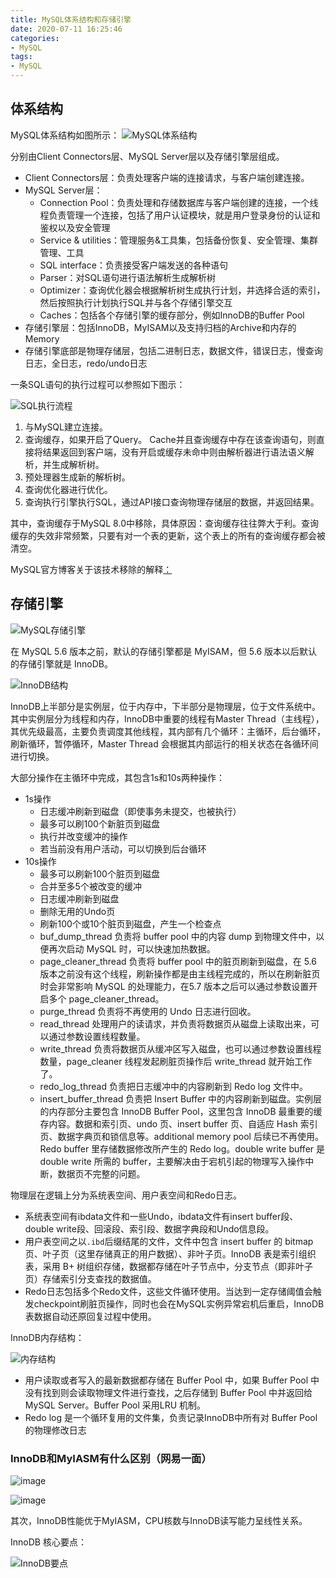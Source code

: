 ```yaml
---
title: MySQL体系结构和存储引擎
date: 2020-07-11 16:25:46
categories:
- MySQL
tags:
- MySQL
---
```


## 体系结构

MySQL体系结构如图所示：
![MySQL体系结构](https://blog-1251613845.cos.ap-shanghai.myqcloud.com/mysql/structure/MySQL%E4%BD%93%E7%B3%BB%E7%BB%93%E6%9E%84.png)

分别由Client Connectors层、MySQL Server层以及存储引擎层组成。
- Client Connectors层：负责处理客户端的连接请求，与客户端创建连接。
- MySQL Server层：
    - Connection Pool：负责处理和存储数据库与客户端创建的连接，一个线程负责管理一个连接，包括了用户认证模块，就是用户登录身份的认证和鉴权以及安全管理
    - Service & utilities：管理服务&工具集，包括备份恢复、安全管理、集群管理、工具
    - SQL interface：负责接受客户端发送的各种语句
    - Parser：对SQL语句进行语法解析生成解析树
    - Optimizer：查询优化器会根据解析树生成执行计划，并选择合适的索引，然后按照执行计划执行SQL并与各个存储引擎交互
    - Caches：包括各个存储引擎的缓存部分，例如InnoDB的Buffer Pool
- 存储引擎层：包括InnoDB，MyISAM以及支持归档的Archive和内存的Memory
- 存储引擎底部是物理存储层，包括二进制日志，数据文件，错误日志，慢查询日志，全日志，redo/undo日志

一条SQL语句的执行过程可以参照如下图示：

![SQL执行流程](https://blog-1251613845.cos.ap-shanghai.myqcloud.com/mysql/structure/SQL%20process.png)

1. 与MySQL建立连接。
2. 查询缓存，如果开启了Query。 Cache并且查询缓存中存在该查询语句，则直接将结果返回到客户端，没有开启或缓存未命中则由解析器进行语法语义解析，并生成解析树。
3. 预处理器生成新的解析树。
4. 查询优化器进行优化。
5. 查询执行引擎执行SQL，通过API接口查询物理存储层的数据，并返回结果。

其中，查询缓存于MySQL 8.0中移除，具体原因：查询缓存往往弊大于利。查询缓存的失效非常频繁，只要有对一个表的更新，这个表上的所有的查询缓存都会被清空。

MySQL官方博客关于该技术移除的解释[：](https://mysqlserverteam.com/mysql-8-0-retiring-support-for-the-query-cache/)



## 存储引擎

![MySQL存储引擎](https://blog-1251613845.cos.ap-shanghai.myqcloud.com/mysql/structure/%E5%AD%98%E5%82%A8%E5%BC%95%E6%93%8E.png)

在 MySQL 5.6 版本之前，默认的存储引擎都是 MyISAM，但 5.6 版本以后默认的存储引擎就是 InnoDB。

![InnoDB结构](https://blog-1251613845.cos.ap-shanghai.myqcloud.com/mysql/structure/InnoDB%E7%BB%93%E6%9E%84.png)

InnoDB上半部分是实例层，位于内存中，下半部分是物理层，位于文件系统中。
其中实例层分为线程和内存，InnoDB中重要的线程有Master Thread（主线程），其优先级最高，主要负责调度其他线程，其内部有几个循环：主循环，后台循环，刷新循环，暂停循环，Master Thread 会根据其内部运行的相关状态在各循环间进行切换。

大部分操作在主循环中完成，其包含1s和10s两种操作：
- 1s操作
    - 日志缓冲刷新到磁盘（即使事务未提交，也被执行）
    - 最多可以刷100个新脏页到磁盘
    - 执行并改变缓冲的操作
    - 若当前没有用户活动，可以切换到后台循环
- 10s操作
    - 最多可以刷新100个脏页到磁盘
    - 合并至多5个被改变的缓冲
    - 日志缓冲刷新到磁盘
    - 删除无用的Undo页
    - 刷新100个或10个脏页到磁盘，产生一个检查点
    - buf_dump_thread 负责将 buffer pool 中的内容 dump 到物理文件中，以便再次启动 MySQL 时，可以快速加热数据。
    - page_cleaner_thread 负责将 buffer pool 中的脏页刷新到磁盘，在 5.6 版本之前没有这个线程，刷新操作都是由主线程完成的，所以在刷新脏页时会非常影响 MySQL 的处理能力，在5.7 版本之后可以通过参数设置开启多个 page_cleaner_thread。
    - purge_thread 负责将不再使用的 Undo 日志进行回收。
    - read_thread 处理用户的读请求，并负责将数据页从磁盘上读取出来，可以通过参数设置线程数量。
    - write_thread 负责将数据页从缓冲区写入磁盘，也可以通过参数设置线程数量，page_cleaner 线程发起刷脏页操作后 write_thread 就开始工作了。
    - redo_log_thread 负责把日志缓冲中的内容刷新到 Redo log 文件中。
    - insert_buffer_thread 负责把 Insert Buffer 中的内容刷新到磁盘。实例层的内存部分主要包含 InnoDB Buffer Pool，这里包含 InnoDB 最重要的缓存内容。数据和索引页、undo 页、insert buffer 页、自适应 Hash 索引页、数据字典页和锁信息等。additional memory pool 后续已不再使用。Redo buffer 里存储数据修改所产生的 Redo log。double write buffer 是 double write 所需的 buffer，主要解决由于宕机引起的物理写入操作中断，数据页不完整的问题。


物理层在逻辑上分为系统表空间、用户表空间和Redo日志。

- 系统表空间有ibdata文件和一些Undo，ibdata文件有insert buffer段、double write段、回滚段、索引段、数据字典段和Undo信息段。
- 用户表空间之以`.ibd`后缀结尾的文件，文件中包含 insert buffer 的 bitmap 页、叶子页（这里存储真正的用户数据）、非叶子页。InnoDB 表是索引组织表，采用 B+ 树组织存储，数据都存储在叶子节点中，分支节点（即非叶子页）存储索引分支查找的数据值。
- Redo日志包括多个Redo文件，这些文件循环使用。当达到一定存储阈值会触发checkpoint刷脏页操作，同时也会在MySQL实例异常宕机后重启，InnoDB表数据自动还原回复过程中使用。

InnoDB内存结构：

![内存结构](https://blog-1251613845.cos.ap-shanghai.myqcloud.com/mysql/structure/InnoDB%E5%86%85%E5%AD%98%E7%BB%93%E6%9E%84.png)

- 用户读取或者写入的最新数据都存储在 Buffer Pool 中，如果 Buffer Pool 中没有找到则会读取物理文件进行查找，之后存储到 Buffer Pool 中并返回给 MySQL Server。Buffer Pool 采用LRU 机制。
- Redo log 是一个循环复用的文件集，负责记录InnoDB中所有对 Buffer Pool的物理修改日志


### InnoDB和MyIASM有什么区别（网易一面）

![image](https://blog-1251613845.cos.ap-shanghai.myqcloud.com/mysql/structure/InnoDB%20VS%20MyIASM.png)

![image](https://blog-1251613845.cos.ap-shanghai.myqcloud.com/mysql/structure/InnoDB.png)

其次，InnoDB性能优于MyIASM，CPU核数与InnoDB读写能力呈线性关系。

InnoDB 核心要点：

![InnoDB要点](https://blog-1251613845.cos.ap-shanghai.myqcloud.com/mysql/structure/InnoDB%E8%A6%81%E7%82%B9.png)